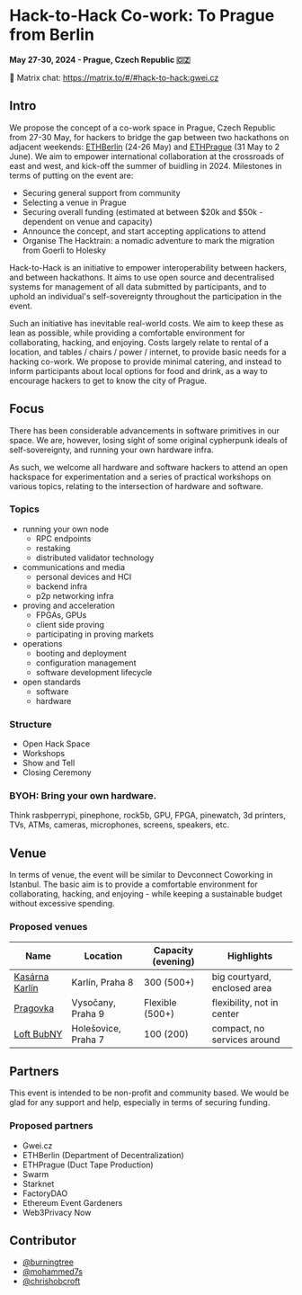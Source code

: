 # Hack-to-Hack Co-work: To Prague from Berlin

**May 27-30, 2024 - Prague, Czech Republic 🇨🇿**

💬 Matrix chat: https://matrix.to/#/#hack-to-hack:gwei.cz

## Intro

We propose the concept of a co-work space in Prague, Czech Republic from 27-30 May, for hackers to bridge the gap between two hackathons on adjacent weekends: [ETHBerlin](https://ethberlin.org/) (24-26 May) and [ETHPrague](https://ethprague.com/) (31 May to 2 June). We aim to empower international collaboration at the crossroads of east and west, and kick-off the summer of buidling in 2024.
Milestones in terms of putting on the event are:

- Securing general support from community
- Selecting a venue in Prague
- Securing overall funding (estimated at between $20k and $50k - dependent on venue and capacity)
- Announce the concept, and start accepting applications to attend
- Organise The Hacktrain: a nomadic adventure to mark the migration from Goerli to Holesky

Hack-to-Hack is an initiative to empower interoperability between hackers, and between hackathons. It aims to use open source and decentralised systems for management of all data submitted by participants, and to uphold an individual's self-sovereignty throughout the participation in the event.

Such an initiative has inevitable real-world costs. We aim to keep these as lean as possible, while providing a comfortable environment for collaborating, hacking, and enjoying. Costs largely relate to rental of a location, and tables / chairs / power / internet, to provide basic needs for a hacking co-work. We propose to provide minimal catering, and instead to inform participants about local options for food and drink, as a way to encourage hackers to get to know the city of Prague.

## Focus 

There has been considerable advancements in software primitives in our space. We are, however, losing sight of some original cypherpunk ideals of self-sovereignty, and running your own hardware infra.

As such, we welcome all hardware and software hackers to attend an open hackspace for experimentation and a series of practical workshops on various topics, relating to the intersection of hardware and software. 

### Topics

 - running your own node
   - RPC endpoints
   - restaking
   - distributed validator technology
 - communications and media
   - personal devices and HCI
   - backend infra  
   - p2p networking infra 
 - proving and acceleration
   - FPGAs, GPUs 
   - client side proving
   - participating in proving markets
 - operations
   - booting and deployment
   - configuration management
   - software development lifecycle
 - open standards
   - software
   - hardware

### Structure 
 - Open Hack Space
 - Workshops
 - Show and Tell
 - Closing Ceremony 

### BYOH: Bring your own hardware.

Think rasbperrypi, pinephone, rock5b, GPU, FPGA, pinewatch, 3d printers, TVs, ATMs, cameras, microphones, screens, speakers, etc. 

## Venue

In terms of venue, the event will be similar to Devconnect Coworking in Istanbul. The basic aim is to provide a comfortable environment for collaborating, hacking, and enjoying - while keeping a sustainable budget without excessive spending.

### Proposed venues

| Name | Location | Capacity (evening) | Highlights |
| --- | --- | --- | --- |
| [Kasárna Karlín](https://kasarnakarlin.cz/en/main-page) | Karlín, Praha 8 | 300 (500+) | big courtyard, enclosed area |
| [Pragovka](https://pragovka.com/en) | Vysočany, Praha 9 | Flexible (500+) | flexibility, not in center |
| [Loft BubNY](https://loftbubny.cz/) | Holešovice, Praha 7 | 100 (200) | compact, no services around |

## Partners

This event is intended to be non-profit and community based. We would be glad for any support and help, especially in terms of securing funding.

### Proposed partners

* Gwei.cz
* ETHBerlin (Department of Decentralization)
* ETHPrague (Duct Tape Production)
* Swarm
* Starknet
* FactoryDAO
* Ethereum Event Gardeners
* Web3Privacy Now

## Contributor

* [@burningtree](https://github.com/burningtree)
* [@mohammed7s](https://github.com/mohammed7s)
* [@chrishobcroft](https://github.com/chrishobcroft)

